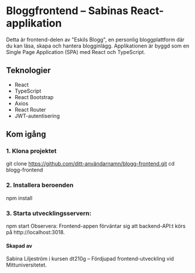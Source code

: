 # Bloggfrontend – Sabinas React-applikation

Detta är frontend-delen av "Eskils Blogg", en personlig bloggplattform där du kan läsa, skapa och hantera blogginlägg. Applikationen är byggd som en Single Page Application (SPA) med React och TypeScript.

## Teknologier

- React
- TypeScript
- React Bootstrap
- Axios
- React Router
- JWT-autentisering

## Kom igång

### 1. Klona projektet

git clone https://github.com/ditt-användarnamn/blogg-frontend.git
cd blogg-frontend

### 2. Installera beroenden

npm install

### 3. Starta utvecklingsservern:

npm start
Observera: Frontend-appen förväntar sig att backend-API:t körs på http://localhost:3018.

#### Skapad av

Sabina Liljeström i kursen dt210g – Fördjupad frontend-utveckling vid Mittuniversitetet.
